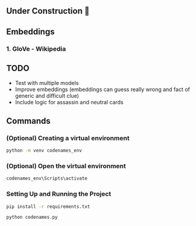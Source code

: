 ## Under Construction 🚧

## Embeddings

### 1. GloVe - Wikipedia

## TODO

- Test with multiple models
- Improve embeddings (embeddings can guess really wrong and fact of generic and difficult clue)
- Include logic for assassin and neutral cards

## Commands

### (Optional) Creating a virtual environment

```bash
python -m venv codenames_env
```

### (Optional) Open the virtual environment

```bash
codenames_env\Scripts\activate
```

### Setting Up and Running the Project

```bash
pip install -r requirements.txt
```

```bash
python codenames.py
```

